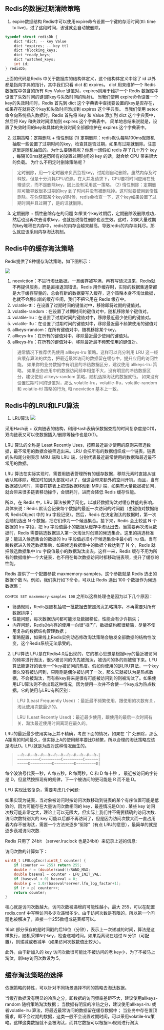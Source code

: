 ## Redis的数据过期清除策略
1. expire数据结构
Redis中可以使用expire命令设置一个键的存活时间(ttl: time to live)，过了这段时间，该键就会自动被删除。
```c 
typedef struct redisDb {
    dict *dict; -- key Value
    dict *expires; -- key ttl
    dict *blocking_keys;
    dict *ready_keys;
    dict *watched_keys;
    int id;
} redisDb;
``` 
上面的代码是Redis 中关于数据库的结构体定义，这个结构体定义中除了 id 以外都是指向字典的指针，其中我们只看 dict 和 expires。
dict 用来维护一个 Redis 数据库中包含的所有 Key-Value 键值对，expires则用于维护一个 Redis 数据库中设置了失效时间的键(即key与失效时间的映射)。
当我们使用 expire命令设置一个key的失效时间时，Redis 首先到 dict 这个字典表中查找要设置的key是否存在，如果存在就将这个key和失效时间添加到 expires 这个字典表。
当我们使用 setex命令向系统插入数据时，Redis 首先将 Key 和 Value 添加到 dict 这个字典表中，然后将 Key 和失效时间添加到 expires 这个字典表中。
简单地总结来说就是，设置了失效时间的key和具体的失效时间全部都维护在 expires 这个字典表中。

2. 过期策略：定期删除 + 惰性删除
(1) 定期删除：redis默认每隔100ms就随机抽取一些设置了过期时间的key，检查其是否过期，如果有过期就删除。注意这里是随机抽取的。为什么要随机呢？你想一想假如 redis 存了几十万个 key ，每隔100ms就遍历所有的设置过期时间的 key 的话，就会给 CPU 带来很大的负载。
为什么不用定时删除策略呢？
> 定时删除，用一个定时器来负责监视key，过期则自动删除。虽然内存及时释放，但是十分消耗CPU资源。在大并发请求下，CPU要将时间应用在处理请求，而不是删除key，因此没有采用这一策略。
(2) 惰性删除：定期删除可能导致很多过期的key 到了时间并没有被删除掉。这时就要使用到惰性删除。在你获取某个key的时候，redis会检查一下，这个key如果设置了过期时间并且过期了，是的话就删除。

3. 定期删除 + 惰性删除存在的问题
如果某个key过期后，定期删除没删除成功，然后也没再次去请求key，也就是说惰性删除也没生效。这时，如果大量过期的key堆积在内存中，redis的内存会越来越高，导致redis的内存块耗尽。那么就应该采用内存淘汰机制。

## Redis中的缓存淘汰策略
Redis提供了8种缓存淘汰策略，如下图所示：

![](img/2024-02-26-08-25-03.png)

1. noeviction：不进行淘汰数据。一旦缓存被写满，再有写请求进来，Redis就不再提供服务，而是直接返回错误。Redis 用作缓存时，实际的数据集通常都是大于缓存容量的，总会有新的数据要写入缓存，这个策略本身不淘汰数据，也就不会腾出新的缓存空间，我们不把它用在 Redis 缓存中。
2. volatile-ttl：在设置了过期时间的键值对中，移除即将过期的键值对。
3. volatile-random：在设置了过期时间的键值对中，随机移除某个键值对。
4. volatile-lru：在设置了过期时间的键值对中，移除最近最少使用的键值对。
5. volatile-lfu：在设置了过期时间的键值对中，移除最近最不频繁使用的键值对
6. allkeys-random：在所有键值对中，随机移除某个key。
7. allkeys-lru：在所有的键值对中，移除最近最少使用的键值对。
8. allkeys-lfu：在所有的键值对中，移除最近最不频繁使用的键值对。

> 通常情况下推荐优先使用 allkeys-lru 策略。这样可以充分利用 LRU 这一经典缓存算法的优势，把最近最常访问的数据留在缓存中，提升应用的访问性能。
如果你的业务数据中有明显的冷热数据区分，建议使用 allkeys-lru 策略。
如果业务应用中的数据访问频率相差不大，没有明显的冷热数据区分，建议使用 allkeys-random 策略，随机选择淘汰的数据就行。
如果没有设置过期时间的键值对，那么 volatile-lru，volatile-lfu，volatile-random 和 volatile-ttl 策略的行为, 和 noeviction 基本上一致。

## Redis中的LRU和LFU算法
1. LRU算法
![](img/2024-02-26-09-01-16.png)

采用Hash表 + 双向链表的结构，利用Hash表确保数据查找的时间复杂度是O(1)，双向链表又可以使数据插入/删除等操作也是O(1)。

LRU 算法的全称是 Least Recently Uses，按照最近最少使用的原则来筛选数据，最不常用的数据会被筛选出来。LRU 会把所有的数据组织成一个链表，链表的头和尾分别表示 MRU 端和 LRU 端，分别代表最近最常使用的数据和最近最不常用的数据。

LRU 算法在实际实现时，需要用链表管理所有的缓存数据，移除元素时直接从链表队尾移除，增加时加到头部就可以了，但这会带来额外的空间开销。而且，当有数据被访问时，需要在链表上把该数据移动到 MRU 端，如果有大量数据被访问，就会带来很多链表移动操作，会很耗时，进而会降低 Redis 缓存性能。


所以，在 Redis 中，LRU 算法被做了简化，以减轻数据淘汰对缓存性能的影响。具体来说：Redis 默认会记录每个数据的最近一次访问的时间戳（由键值对数据结构 RedisObject 中的 lru 字段记录）。然后，Redis 在决定淘汰的数据时，第一次会随机选出 N 个数据，把它们作为一个候选集合。接下来，Redis 会比较这 N 个数据的 lru 字段，把 lru 字段值最小的数据从缓存中淘汰出去。当需要再次淘汰数据时，Redis 需要挑选数据进入第一次淘汰时创建的候选集合。这里的挑选标准是：能进入候选集合的数据的 lru 字段值必须小于候选集合中最小的 lru 值。当有新数据进入候选数据集后，如果候选数据集中的数据个数达到了 N 个，Redis 就把候选数据集中 lru 字段值最小的数据淘汰出去。这样一来，Redis 缓存不用为所有的数据维护一个大链表，也不用在每次数据访问时都移动链表项，提升了缓存的性能。

Redis 提供了一个配置参数 maxmemory-samples，这个参数就是 Redis 选出的数据个数 N。例如，我们执行如下命令，可以让 Redis 选出 100 个数据作为候选数据集：

`CONFIG SET maxmemory-samples 100`
之所以这样处理也是因为以下几个原因：

- 筛选规则，Redis是随机抽取一批数据去按照淘汰策略排序，不再需要对所有数据排序；
- 性能问题，每次数据访问都可能涉及数据移位，性能会有少许损失；
- 内存问题，Redis对内存的使用一向很“抠门”，数据结构都很精简，尽量不使用复杂的数据结构管理数据；
- 策略配置，如果线上Redis实例动态修改淘汰策略会触发全部数据的结构性改变，这个Redis系统无法承受的。

2. LFU算法
LFU是在Redis4.0后出现的，它的核心思想是根据key的最近被访问的频率进行淘汰，很少被访问的优先被淘汰，被访问的多的则被留下来。LFU算法能更好的表示一个key被访问的热度。假如你使用的是LRU算法，一个key很久没有被访问到，只刚刚是偶尔被访问了一次，那么它就被认为是热点数据，不会被淘汰，而有些key将来是很有可能被访问到的则被淘汰了。如果使用LFU算法则不会出现这种情况，因为使用一次并不会使一个key成为热点数据。它的使用与LRU有所区别：

> LFU (Least Frequently Used) ：最近最不频繁使用，跟使用的次数有关，淘汰使用次数最少的。
>
> LRU (Least Recently Used)：最近最少使用，跟使用的最后一次时间有关，淘汰最近使用时间离现在最久的。

LRU的最近最少使用实际上并不精确，考虑下面的情况，如果在 “|” 处删除，那么A距离的时间最久，但实际上A的使用频率要比D频繁，所以合理的淘汰策略应该是淘汰D。LFU就是为应对这种情况而生的。

> ~~~~~A~~~~~A~~~~~A~~~~A~~~~~A~~~~~A~~|
> ~~R~~R~~R~~R~~R~~R~~R~~R~~R~~R~~R~~R~|
> ~~~~~~~~~~C~~~~~~~~~C~~~~~~~~~C~~~~~~|
> ~~~~~D~~~~~~~~~~D~~~~~~~~~D~~~~~~~~~D|


每个波浪号代表一秒，A 每五秒，R 每两秒，C 和 D 每十秒 ， 最近被访问的字符是 D，但显然按照现有的规律，下一个被访问的更可能是 R 而不是 D。

LFU 实现比较复杂，需要考虑几个问题:

如果实现为链表，当对象被访问时按访问次数移动到链表的某个有序位置可能是低效的，因为可能存在大量访问次数相同的 key，最差情况是O(n) .
某些 key 访问次数可能非常之大，理论上可以无限大，但实际上我们并不需要精确的访问次数.
访问次数特别大的 key 可能以后都不再访问了，但是因为访问次数大而一直占用着内存不被淘汰，需要一个方法来逐步“驱除”（有点 LRU的意思），最简单的就是逐步衰减访问次数.

Redis 只用了 24bit （server.lruclock 也是24bit）来记录上述的信息:

访问次数的计算如下：
```c 
uint8_t LFULogIncr(uint8_t counter) {
    if (counter == 255) return 255;
    double r = (double)rand()/RAND_MAX;
    double baseval = counter - LFU_INIT_VAL;
    if (baseval < 0) baseval = 0;
    double p = 1.0/(baseval*server.lfu_log_factor+1);
    if (r < p) counter++;
    return counter;
}
```
核心就是访问次数越大，访问次数被递增的可能性越小，最大 255，可以在配置 redis.conf 中写明访问多少次递增多少。由于访问次数是有限的，所以第一个问题也被解决了，直接一个255数组或链表都可以。

16bit 部分保存的是时间戳的后16位（分钟），表示上一次递减的时间，算法是这样执行，随机采样N个key，检查递减时间，如果距离现在超过 N 分钟（可配置），则递减或者减半（如果访问次数数值比较大）。

此外，由于新加入的 key 访问次数很可能比不被访问的老 key小，为了不被马上淘汰，新key访问次数设为 5。

## 缓存淘汰策略的选择
依据策略的特性，可以针对不同场景选择不同的策略去淘汰数据。

当缓存数据没有明显的冷热之分，即数据的访问频率差距不大，建议使用allkeys-random 随机策略淘汰数据；
当数据有明显的冷热之分，建议使用allkeys-lru 或者volatile-lru 算法，将最近最常访问的数据留在缓存数据中；
当业务中存在置顶需求，即不会过期的数据，这类一般不会设置过期时间，可以采用volatile-lru策略。这样这类数据就不会被淘汰，而其它数据可以根据lru规则进行淘汰

